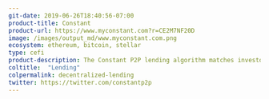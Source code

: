 ```yaml
---
git-date: 2019-06-26T18:40:56-07:00
product-title: Constant
product-url: https://www.myconstant.com?r=CE2M7NF20D
image: /images/output_md/www.myconstant.com.png
ecosystem: ethereum, bitcoin, stellar
type: cefi
product-description: The Constant P2P lending algorithm matches investors with borrowers glad to pay their rates.
coltitle:  "Lending"
colpermalink: decentralized-lending
twitter: https://twitter.com/constantp2p
---
```

